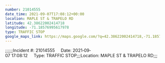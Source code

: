 ```yaml
---
number: 21014555
date_time: 2021-09-07T17:08:12+00:00
location: MAPLE ST & TRAPELO RD
latitude: 42.38622002414718
longitude: -71.18576995617978
type: TRAFFIC STOP
google_maps_link: https://maps.google.com/?q=42.38622002414718,-71.18576995617978
---
```


;;;;;;Incident #: 21014555     Date: 2021‐09‐07 17:08:12     Type: TRAFFIC STOP;;;Location: MAPLE ST & TRAPELO RD;;;
